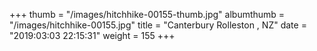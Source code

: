 +++
thumb = "/images/hitchhike-00155-thumb.jpg"
albumthumb = "/images/hitchhike-00155.jpg"
title = "Canterbury Rolleston , NZ"
date = "2019:03:03 22:15:31"
weight = 155
+++
